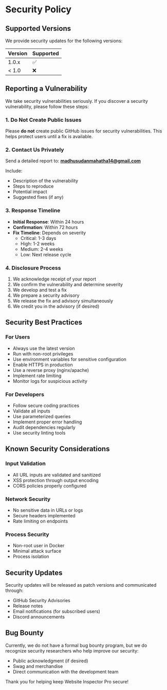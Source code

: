 # Security Policy

## Supported Versions

We provide security updates for the following versions:

| Version | Supported          |
| ------- | ------------------ |
| 1.0.x   | :white_check_mark: |
| < 1.0   | :x:                |

## Reporting a Vulnerability

We take security vulnerabilities seriously. If you discover a security vulnerability, please follow these steps:

### 1. Do Not Create Public Issues

Please **do not** create public GitHub issues for security vulnerabilities. This helps protect users until a fix is available.

### 2. Contact Us Privately

Send a detailed report to: **madhusudanmahatha14@gmail.com**

Include:
- Description of the vulnerability
- Steps to reproduce
- Potential impact
- Suggested fixes (if any)

### 3. Response Timeline

- **Initial Response**: Within 24 hours
- **Confirmation**: Within 72 hours
- **Fix Timeline**: Depends on severity
  - Critical: 1-3 days
  - High: 1-2 weeks
  - Medium: 2-4 weeks
  - Low: Next release cycle

### 4. Disclosure Process

1. We acknowledge receipt of your report
2. We confirm the vulnerability and determine severity
3. We develop and test a fix
4. We prepare a security advisory
5. We release the fix and advisory simultaneously
6. We credit you in the advisory (if desired)

## Security Best Practices

### For Users

- Always use the latest version
- Run with non-root privileges
- Use environment variables for sensitive configuration
- Enable HTTPS in production
- Use a reverse proxy (nginx/apache)
- Implement rate limiting
- Monitor logs for suspicious activity

### For Developers

- Follow secure coding practices
- Validate all inputs
- Use parameterized queries
- Implement proper error handling
- Audit dependencies regularly
- Use security linting tools

## Known Security Considerations

### Input Validation
- All URL inputs are validated and sanitized
- XSS protection through output encoding
- CORS policies properly configured

### Network Security
- No sensitive data in URLs or logs
- Secure headers implemented
- Rate limiting on endpoints

### Process Security
- Non-root user in Docker
- Minimal attack surface
- Process isolation

## Security Updates

Security updates will be released as patch versions and communicated through:

- GitHub Security Advisories
- Release notes
- Email notifications (for subscribed users)
- Discord announcements

## Bug Bounty

Currently, we do not have a formal bug bounty program, but we do recognize security researchers who help improve our security:

- Public acknowledgment (if desired)
- Swag and merchandise
- Direct communication with the development team

Thank you for helping keep Website Inspector Pro secure!
